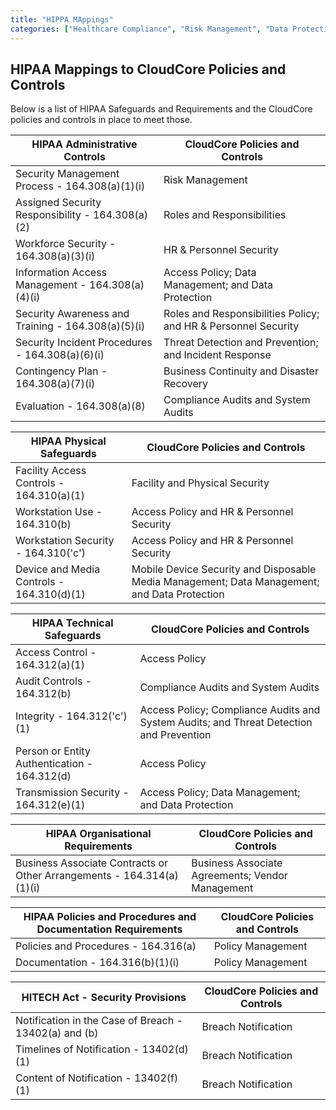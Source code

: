 ```yaml
---
title: "HIPPA MAppings"
categories: ["Healthcare Compliance", "Risk Management", "Data Protection"]
---
```


## HIPAA Mappings to CloudCore Policies and Controls


Below is a list of HIPAA Safeguards and Requirements and the
CloudCore policies and controls in place to meet those.

HIPAA **Administrative Controls**                     | CloudCore Policies and Controls
---                                                   | ---
Security Management Process - 164.308(a)(1)(i)        | Risk Management
Assigned Security Responsibility - 164.308(a)(2)      | Roles and Responsibilities
Workforce Security - 164.308(a)(3)(i)                 | HR & Personnel Security
Information Access Management - 164.308(a)(4)(i)      | Access Policy; Data Management; and Data Protection
Security Awareness and Training - 164.308(a)(5)(i)    | Roles and Responsibilities Policy; and HR & Personnel Security
Security Incident Procedures - 164.308(a)(6)(i)       | Threat Detection and Prevention; and Incident Response
Contingency Plan - 164.308(a)(7)(i)                   | Business Continuity and Disaster Recovery
Evaluation - 164.308(a)(8)                            | Compliance Audits and System Audits

HIPAA **Physical Safeguards**                         | CloudCore Policies and Controls
---                                                   | ---
Facility Access Controls - 164.310(a)(1)              | Facility and Physical Security
Workstation Use - 164.310(b)                          | Access Policy and HR & Personnel Security
Workstation Security - 164.310('c')                   | Access Policy and HR & Personnel Security
Device and Media Controls - 164.310(d)(1)             | Mobile Device Security and Disposable Media Management; Data Management; and Data Protection

HIPAA **Technical Safeguards**                        | CloudCore Policies and Controls
---                                                   | ---
Access Control - 164.312(a)(1)                        | Access Policy
Audit Controls - 164.312(b)                           | Compliance Audits and System Audits
Integrity - 164.312('c')(1)                           | Access Policy; Compliance Audits and System Audits; and Threat Detection and Prevention
Person or Entity Authentication - 164.312(d)          | Access Policy
Transmission Security - 164.312(e)(1)                 | Access Policy; Data Management; and Data Protection

HIPAA **Organisational Requirements**                 | CloudCore Policies and Controls
---                                                   | ---
Business Associate Contracts or Other Arrangements - 164.314(a)(1)(i) | Business Associate Agreements; Vendor Management

HIPAA **Policies and Procedures and Documentation Requirements** | CloudCore Policies and Controls
---                                                   | ---
Policies and Procedures - 164.316(a)                  | Policy Management
Documentation - 164.316(b)(1)(i)                      | Policy Management

**HITECH Act - Security Provisions**                  | CloudCore Policies and Controls
---                                                   | ---
Notification in the Case of Breach - 13402(a) and (b) | Breach Notification
Timelines of Notification - 13402(d)(1)               | Breach Notification
Content of Notification - 13402(f)(1)                 | Breach Notification
